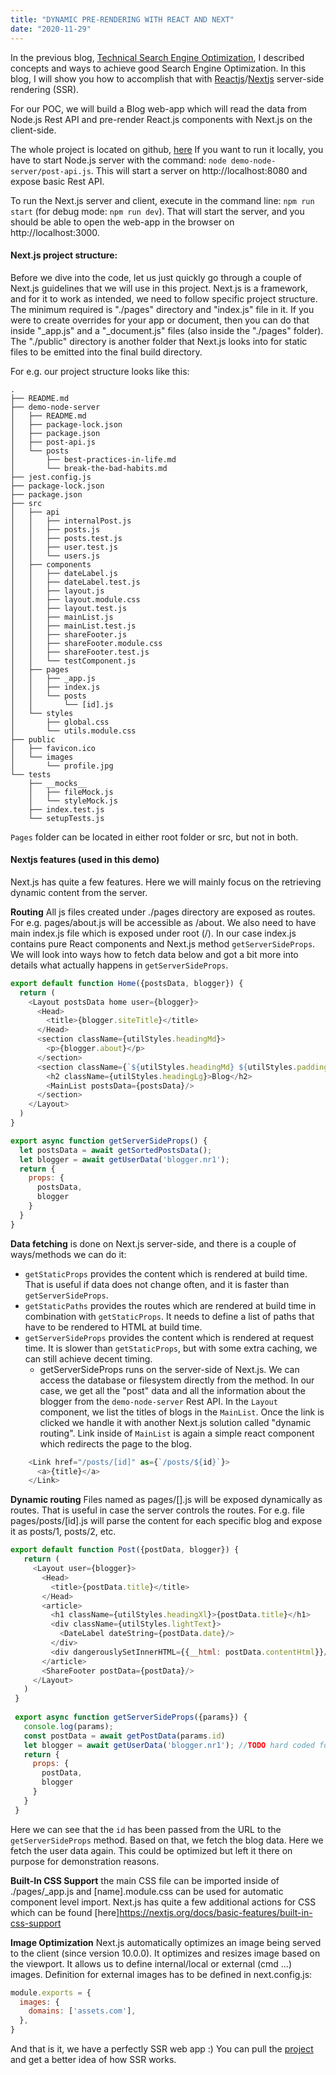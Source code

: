 ```yaml
---
title: "DYNAMIC PRE-RENDERING WITH REACT AND NEXT"
date: "2020-11-29"
---
```

In the previous blog, [Technical Search Engine Optimization](https://medium.com/patrik-bego/technical-search-engine-optimization-717ccc73aa8b), I described concepts and ways to achieve good Search Engine Optimization. In this blog, I will show you how to accomplish that with [Reactjs](reactjs.com)/[Nextjs](nextjs.com) server-side rendering (SSR).

For our POC, we will build a Blog web-app which will read the data from Node.js Rest API and pre-render React.js components with Next.js on the client-side. 

The whole project is located on github, [here](https://github.com/patrikbego/react-prerendering) If you want to run it locally, you have to start Node.js server with the command: `node demo-node-server/post-api.js`. This will start a server on http://localhost:8080 and expose basic Rest API.

To run the Next.js server and client, execute in the command line: `npm run start` (for debug mode: `npm run dev`).
That will start the server, and you should be able to open the web-app in the browser on  http://localhost:3000.

#### Next.js project structure: 
Before we dive into the code, let us just quickly go through a couple of Next.js guidelines that we will use in this project.
Next.js is a framework, and for it to work as intended, we need to follow specific project structure. The minimum required is "./pages" directory and "index.js" file in it. If you were to create overrides for your app or document, then you can do that inside "_app.js" and a "_document.js" files (also inside the "./pages" folder). The "./public" directory is another folder that Next.js looks into for static files to be emitted into the final build directory.

For e.g. our project structure looks like this:
```
.
├── README.md
├── demo-node-server
│   ├── README.md
│   ├── package-lock.json
│   ├── package.json
│   ├── post-api.js
│   └── posts
│       ├── best-practices-in-life.md
│       └── break-the-bad-habits.md
├── jest.config.js
├── package-lock.json
├── package.json
├── src
│   ├── api
│   │   ├── internalPost.js
│   │   ├── posts.js
│   │   ├── posts.test.js
│   │   ├── user.test.js
│   │   └── users.js
│   ├── components
│   │   ├── dateLabel.js
│   │   ├── dateLabel.test.js
│   │   ├── layout.js
│   │   ├── layout.module.css
│   │   ├── layout.test.js
│   │   ├── mainList.js
│   │   ├── mainList.test.js
│   │   ├── shareFooter.js
│   │   ├── shareFooter.module.css
│   │   ├── shareFooter.test.js
│   │   └── testComponent.js
│   ├── pages
│   │   ├── _app.js
│   │   ├── index.js
│   │   └── posts
│   │       └── [id].js
│   └── styles
│       ├── global.css
│       └── utils.module.css
├── public
│   ├── favicon.ico
│   └── images
│       └── profile.jpg
└── tests
    ├── __mocks__
    │   ├── fileMock.js
    │   └── styleMock.js
    ├── index.test.js
    └── setupTests.js

```
`Pages` folder can be located in either root folder or src, but not in both.

#### Nextjs features (used in this demo)
Next.js has quite a few features. Here we will mainly focus on the retrieving dynamic content from the server. 
  
**Routing**
All js files created under ./pages directory are exposed as routes. For e.g. pages/about.js will be accessible as <host>/about.
We also need to have main index.js file which is exposed under root (/).
In our case index.js contains pure React components and Next.js method `getServerSideProps`. 
We will look into ways how to fetch data below and got a bit more into details what actually happens in `getServerSideProps`.

```javascript
export default function Home({postsData, blogger}) {
  return (
    <Layout postsData home user={blogger}>
      <Head>
        <title>{blogger.siteTitle}</title>
      </Head>
      <section className={utilStyles.headingMd}>
        <p>{blogger.about}</p>
      </section>
      <section className={`${utilStyles.headingMd} ${utilStyles.padding1px}`}>
        <h2 className={utilStyles.headingLg}>Blog</h2>
        <MainList postsData={postsData}/>
      </section>
    </Layout>
  )
}

export async function getServerSideProps() {
  let postsData = await getSortedPostsData();
  let blogger = await getUserData('blogger.nr1'); 
  return {
    props: {
      postsData,
      blogger
    }
  }
}
```
**Data fetching** is done on Next.js server-side, and there is a couple of ways/methods we can do it:
 - `getStaticProps` provides the content which is rendered at build time. That is useful if data does not change often, and it is faster than `getServerSideProps`.
 - `getStaticPaths` provides the routes which are rendered at build time in combination with `getStaticProps`. It needs to define a list of paths that have to be rendered to HTML at build time.
 - `getServerSideProps` provides the content which is rendered at request time. It is slower than `getStaticProps`, but with some extra caching, we can still achieve decent timing.
    - getServerSideProps runs on the server-side of Next.js. We can access the database or filesystem directly from the method.
    In our case, we get all the "post" data and all the information about the blogger from the `demo-node-server` Rest API.
    In the `Layout` component, we list the titles of blogs in the `MainList`. Once the link is clicked we handle it with another Next.js solution called "dynamic routing".
    Link inside of `MainList` is again a simple react component which redirects the page to the blog.
```javascript
    <Link href="/posts/[id]" as={`/posts/${id}`}>
      <a>{title}</a>
    </Link>
```


**Dynamic routing**
Files named as pages/[<id>].js will be exposed dynamically as routes. 
That is useful in case the server controls the routes. For e.g. file pages/posts/[id].js will parse the content for each specific blog and expose it as posts/1, posts/2, etc.
```javascript
export default function Post({postData, blogger}) {
   return (
     <Layout user={blogger}>
       <Head>
         <title>{postData.title}</title>
       </Head>
       <article>
         <h1 className={utilStyles.headingXl}>{postData.title}</h1>
         <div className={utilStyles.lightText}>
           <DateLabel dateString={postData.date}/>
         </div>
         <div dangerouslySetInnerHTML={{__html: postData.contentHtml}}/>
       </article>
       <ShareFooter postData={postData}/>
     </Layout>
   )
 }
 
 export async function getServerSideProps({params}) {
   console.log(params);
   const postData = await getPostData(params.id)
   let blogger = await getUserData('blogger.nr1'); //TODO hard coded for now
   return {
     props: {
       postData,
       blogger
     }
   }
 }
```
Here we can see that the `id` has been passed from the URL to the `getServerSideProps` method. Based on that, we fetch the blog data. 
Here we fetch the user data again. This could be optimized but left it there on purpose for demonstration reasons. 

**Built-In CSS Support**
the main CSS file can be imported inside of ./pages/_app.js
and [name].module.css can be used for automatic component level import. Next.js has quite a few additional actions for CSS which can be found [here]https://nextjs.org/docs/basic-features/built-in-css-support

**Image Optimization**
Next.js automatically optimizes an image being served to the client (since version 10.0.0). It optimizes and resizes image based on the viewport.
It allows us to define internal/local or external (cmd ...) images. 
Definition for external images has to be defined in next.config.js: 
```javascript
module.exports = {
  images: {
    domains: ['assets.com'],
  },
}
```

And that is it, we have a perfectly SSR web app :) 
You can pull the [project](https://github.com/patrikbego/react-prerendering) and get a better idea of how SSR works. 

